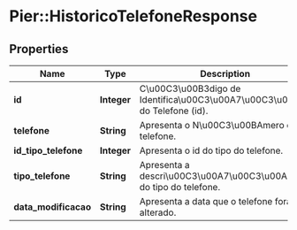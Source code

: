 # Pier::HistoricoTelefoneResponse

## Properties
Name | Type | Description | Notes
------------ | ------------- | ------------- | -------------
**id** | **Integer** | C\u00C3\u00B3digo de Identifica\u00C3\u00A7\u00C3\u00A3o do Telefone (id). | [optional] 
**telefone** | **String** | Apresenta o N\u00C3\u00BAmero do telefone. | [optional] 
**id_tipo_telefone** | **Integer** | Apresenta o id do tipo do telefone. | [optional] 
**tipo_telefone** | **String** | Apresenta a descri\u00C3\u00A7\u00C3\u00A3o do tipo do telefone. | [optional] 
**data_modificacao** | **String** | Apresenta a data que o telefone fora alterado. | [optional] 




